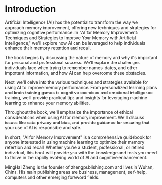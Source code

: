 # Introduction

Artificial Intelligence (AI) has the potential to transform the way we approach memory improvement, offering new techniques and strategies for optimizing cognitive performance. In "AI for Memory Improvement: Techniques and Strategies to Improve Your Memory with Artificial Intelligence," we'll explore how AI can be leveraged to help individuals enhance their memory retention and recall.

The book begins by discussing the nature of memory and why it's important for personal and professional success. We'll explore the challenges individuals face when trying to remember names, dates, and other important information, and how AI can help overcome these obstacles.

Next, we'll delve into the various techniques and strategies available for using AI to improve memory performance. From personalized learning plans and brain training games to cognitive exercises and emotional intelligence training, we'll provide practical tips and insights for leveraging machine learning to enhance your memory abilities.

Throughout the book, we'll emphasize the importance of ethical considerations when using AI for memory improvement. We'll discuss issues like data privacy and bias, and provide guidance for ensuring that your use of AI is responsible and safe.

In short, "AI for Memory Improvement" is a comprehensive guidebook for anyone interested in using machine learning to optimize their memory retention and recall. Whether you're a student, professional, or retired individual, this book will provide you with the knowledge and tools you need to thrive in the rapidly evolving world of AI and cognitive enhancement.

MingHai Zheng is the founder of zhengpublishing.com and lives in Wuhan, China. His main publishing areas are business, management, self-help, computers and other emerging foreword fields.
